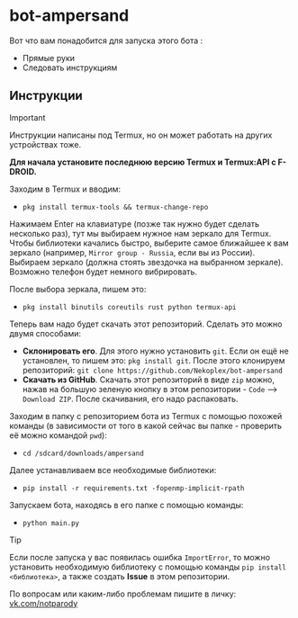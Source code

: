 # bot-ampersand
Вот что вам понадобится для запуска этого бота :
- Прямые руки
- Следовать инструкциям 
 
## Инструкции
> [!IMPORTANT]  
> Инструкции написаны под Termux, но он может работать на других устройствах тоже.

**Для начала установите последнюю версию Termux и Termux:API с F-DROID.**

Заходим в Termux и вводим:
- `pkg install termux-tools && termux-change-repo`

Нажимаем Enter на клавиатуре (позже так нужно будет сделать несколько раз), тут мы выбираем нужное нам зеркало для Termux. Чтобы библиотеки качались быстро, выберите самое ближайшее к вам зеркало (например, `Mirror group - Russia`, если вы из России). Выбираем зеркало (должна стоять звездочка на выбранном зеркале). Возможно телефон будет немного вибрировать.

После выбора зеркала, пишем это:
- `pkg install binutils coreutils rust python termux-api`

Теперь вам надо будет скачать этот репозиторий. Сделать это можно двумя способами:
- **Склонировать его**. Для этого нужно установить `git`. Если он ещё не установлен, то пишем это: `pkg install git`. После этого клонируем репозиторий: `git clone https://github.com/Nekoplex/bot-ampersand`
- **Скачать из GitHub**. Скачать этот репозиторий в виде `zip` можно, нажав на большую зеленую кнопку в этом репозитории - `Code` --> `Download ZIP`. После скачивания, его надо распаковать.

Заходим в папку c репозиторием бота из Termux с помощью похожей команды (в зависимости от того в какой сейчас вы папке - проверить её можно командой `pwd`):
- `cd /sdcard/downloads/ampersand`

Далее устанавливаем все необходимые библиотеки:
- `pip install -r requirements.txt -fopenmp-implicit-rpath`

Запускаем бота, находясь в его папке с помощью команды:
- `python main.py`

> [!TIP]
> Если после запуска у вас появилась ошибка `ImportError`, то можно установить необходимую библиотеку с помощью команды `pip install <библиотека>`, а также создать **Issue** в этом репозитории.

По вопросам или каким-либо проблемам пишите в личку: [vk.com/notparody](https://vk.com/id210424205)
